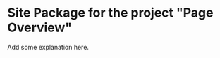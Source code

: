 Site Package for the project "Page Overview"
==============================================================

Add some explanation here.
